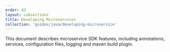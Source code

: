 ```yaml
---
order: 43
layout: subsections
title: Developing Microservices
collection: 'guides/java/developing-microservice'
---
```


This document describes microservice SDK features, including annotations, services, configuration files, logging and maven build plugin. 

